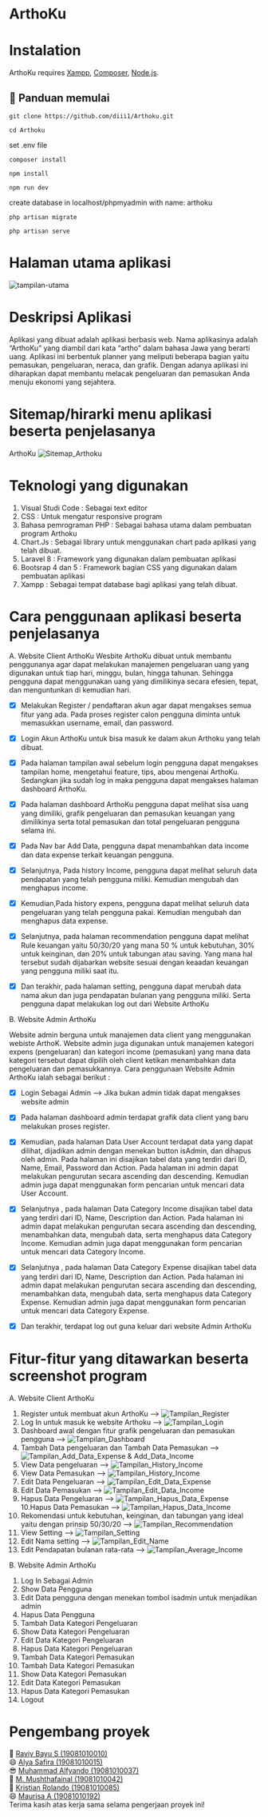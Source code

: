 # ArthoKu

# Instalation

ArthoKu requires [Xampp](https://www.apachefriends.org/download.html), [Composer](https://getcomposer.org/download/), [Node.js](https://nodejs.org/en/download/).

## :memo: Panduan memulai

```
git clone https://github.com/diii1/Arthoku.git
```

```
cd Arthoku
```

set .env file

```
composer install
```

```
npm install
```

```
npm run dev
```
create database in localhost/phpmyadmin with name: arthoku

```
php artisan migrate
```

```
php artisan serve
```
# Halaman utama aplikasi 
![tampilan-utama](https://github.com/diii1/Arthoku/blob/dev/images/tampilan-utama.PNG)



# Deskripsi Aplikasi 
Aplikasi yang dibuat adalah aplikasi berbasis web. Nama aplikasinya adalah “ArthoKu” yang diambil dari kata “artho” dalam bahasa Jawa yang berarti uang. Aplikasi ini berbentuk planner yang meliputi beberapa bagian yaitu pemasukan, pengeluaran, neraca, dan grafik. Dengan adanya aplikasi ini diharapkan dapat membantu melacak pengeluaran dan pemasukan Anda menuju ekonomi yang sejahtera.

# Sitemap/hirarki menu aplikasi beserta penjelasanya

ArthoKu
![Sitemap_Arthoku](https://github.com/diii1/Arthoku/blob/dev/images/sitemap.png)

# Teknologi yang digunakan
1. Visual Studi Code : Sebagai text editor
2. CSS : Untuk mengatur responsive program 
3. Bahasa pemrograman PHP : Sebagai bahasa utama dalam pembuatan program Arthoku 
4. Chart.Js : Sebagai library untuk menggunakan chart pada aplikasi yang telah dibuat. 
5. Laravel 8 : Framework yang digunakan dalam pembuatan aplikasi 
6. Bootsrap 4 dan 5 : Framework bagian CSS yang digunakan dalam pembuatan aplikasi 
7. Xampp : Sebagai tempat database bagi aplikasi yang telah dibuat.  

# Cara penggunaan aplikasi beserta penjelasanya
A. Website Client ArthoKu
Wesbite ArthoKu dibuat untuk membantu penggunanya agar dapat melakukan manajemen pengeluaran uang yang digunakan untuk tiap hari, minggu, bulan, hingga tahunan. Sehingga pengguna dapat menggunakan uang yang dimilikinya secara efesien, tepat, dan menguntunkan di kemudian hari.

- [x]  Melakukan Register / pendaftaran akun agar dapat mengakses semua fitur yang ada. Pada proses register calon pengguna diminta untuk memasukkan username, email, dan password. 
- [x] Login Akun ArthoKu untuk bisa masuk ke dalam akun Arthoku yang telah dibuat. 

- [x] Pada halaman tampilan awal sebelum login pengguna dapat mengakses tampilan home, mengetahui feature, tips, abou mengenai ArthoKu. Sedangkan jika sudah log in maka pengguna dapat mengakses halaman dashboard ArthoKu. 

- [x] Pada halaman dashboard ArthoKu pengguna dapat melihat sisa uang yang dimiliki, grafik pengeluaran dan pemasukan keuangan yang dimilikinya serta total pemasukan dan total pengeluaran pengguna selama ini. 

- [x] Pada Nav bar Add Data, pengguna dapat menambahkan data income dan data expense terkait keuangan pengguna. 

- [x] Selanjutnya, Pada history Income, pengguna dapat melihat seluruh data pendapatan yang telah pengguna miliki. Kemudian mengubah dan menghapus income. 

- [x] Kemudian,Pada history expens, pengguna dapat melihat seluruh data pengeluaran yang telah pengguna pakai. Kemudian mengubah dan menghapus data expense. 

- [x] Selanjutnya, pada halaman recommendation pengguna dapat melihat Rule keuangan yaitu 50/30/20 yang mana 50 % untuk kebutuhan, 30% untuk keinginan, dan 20% untuk tabungan atau saving. Yang mana hal tersebut sudah dijabarkan website sesuai dengan keaadan keuangan yang pengguna miliki saat itu. 

- [x] Dan terakhir, pada halaman setting, pengguna dapat merubah data nama akun dan juga pendapatan bulanan yang pengguna miliki. Serta pengguna dapat melakukan log out dari Website ArthoKu


B. Website Admin ArthoKu

Website admin berguna untuk manajemen data client yang menggunakan webiste ArthoK. Website admin juga digunakan untuk manajemen kategori expens (pengeluaran) dan kategori income (pemasukan) yang mana data kategori tersebut dapat dipilih oleh client ketikan menambahkan data pengeluaran dan pemasukkannya. Cara penggunaan Website Admin ArthoKu ialah sebagai berikut : 

- [x] Login Sebagai Admin --> Jika bukan admin tidak dapat mengakses website admin 

- [x] Pada halaman dashboard admin terdapat grafik data client yang baru melakukan proses register. 

- [x] Kemudian, pada halaman Data User Account terdapat data yang dapat dilihat, dijadikan admin dengan menekan button isAdmin, dan dihapus oleh admin. Pada halaman ini disajikan tabel data yang terdiri dari ID, Name, Email, Password dan Action. Pada halaman ini admin dapat melakukan pengurutan secara ascending dan descending. Kemudian admin juga dapat menggunakan form pencarian untuk mencari data User Account.

- [x] Selanjutnya , pada halaman Data Category Income disajikan tabel data yang terdiri dari ID, Name, Description dan Action. Pada halaman ini admin dapat melakukan pengurutan secara ascending dan descending, menambahkan data, mengubah data, serta menghapus data Category Income. Kemudian admin juga dapat menggunakan form pencarian untuk mencari data Category Income.


- [x] Selanjutnya , pada halaman Data Category Expense disajikan tabel data yang terdiri dari ID, Name, Description dan Action. Pada halaman ini admin dapat melakukan pengurutan secara ascending dan descending, menambahkan data, mengubah data, serta menghapus data Category Expense. Kemudian admin juga dapat menggunakan form pencarian untuk mencari data Category Expense.

- [x] Dan terakhir, terdapat log out guna keluar dari website Admin ArthoKu


# Fitur-fitur yang ditawarkan beserta screenshot program

A. Website Client ArthoKu

1. Register untuk membuat akun  ArthoKu --> ![Tampilan_Register](https://github.com/diii1/Arthoku/blob/dev/images/Tampilan%20Register.png)
2. Log In untuk masuk ke website Arthoku --> ![Tampilan_Login](https://github.com/diii1/Arthoku/blob/dev/images/Tampilan%20Log%20In%20Client.png)
3. Dashboard awal dengan fitur grafik pengeluaran dan pemasukan pengguna --> ![Tampilan_Dashboard](https://github.com/diii1/Arthoku/blob/dev/images/Tampilan%20Dashboard%20Client%20.png)
4. Tambah Data pengeluaran dan Tambah Data Pemasukan -->![Tampilan_Add_Data_Expense & Add_Data_Income](https://github.com/diii1/Arthoku/blob/dev/images/Tampilan_AddIncome_AddExtense.PNG)
5. View Data pengeluaran --> ![Tampilan_History_Income](https://github.com/diii1/Arthoku/blob/dev/images/History_Income.PNG)
6. View Data Pemasukan --> ![Tampilan_History_Income](https://github.com/diii1/Arthoku/blob/dev/images/History_Expense.PNG)
7. Edit Data Pengeluaran --> ![Tampilan_Edit_Data_Expense](https://github.com/diii1/Arthoku/blob/dev/images/Edit_Data_Expense.PNG)
8. Edit Data Pemasukan --> ![Tampilan_Edit_Data_Income](https://github.com/diii1/Arthoku/blob/dev/images/Edit_Data_Income.PNG)
9. Hapus Data Pengeluaran --> ![Tampilan_Hapus_Data_Expense](https://github.com/diii1/Arthoku/blob/dev/images/Hapus_Data_Expense.png)
10.Hapus Data Pemasukan --> ![Tampilan_Hapus_Data_Income](https://github.com/diii1/Arthoku/blob/dev/images/Hapus_Data_Income.png)
11. Rekomendasi untuk kebutuhan, keinginan, dan tabungan yang ideal yaitu dengan prinsip 50/30/20 --> ![Tampilan_Recommendation](https://github.com/diii1/Arthoku/blob/dev/images/Tampilan_Recommendation.png)
14. View Setting  --> ![Tampilan_Setting](https://github.com/diii1/Arthoku/blob/dev/images/Setting.png)
15. Edit Nama setting --> ![Tampilan_Edit_Name](https://github.com/diii1/Arthoku/blob/dev/images/Edit_Name.png)
16. Edit Pendapatan bulanan rata-rata --> ![Tampilan_Average_Income](https://github.com/diii1/Arthoku/blob/dev/images/Tampilan_Average_Income.png)



B. Website Admin ArthoKu


1. Log In Sebagai Admin  
2. Show Data Pengguna 
3. Edit Data pengguna dengan menekan tombol isadmin untuk menjadikan admin 
4. Hapus Data Pengguna
5. Tambah Data Kategori Pengeluaran
6. Show Data Kategori Pengeluaran
7. Edit Data Kategori Pengeluaran
8. Hapus Data Kategori Pengeluaran
9. Tambah Data Kategori Pemasukan
10. Tambah Data Kategori Pemasukan
11. Show Data Kategori Pemasukan
12. Edit Data Kategori Pemasukan
13. Hapus Data Kategori Pemasukan
14. Logout

# Pengembang proyek
:monocle_face: <a href="https://github.com/diii1">Raviy Bayu S (19081010010)</a><br>
:smile: <a href="https://github.com/alyasaf">Alya Safira (19081010015)</a><br>
:sunglasses: <a href="https://github.com/alfyandoo">Muhammad Alfyando (19081010037)</a><br>
:boy: <a href="https://github.com/">M. Mushthafainal (19081010042)</a><br>
:man: <a href="https://github.com/">Kristian Rolando (19081010085)</a><br>
:smile: <a href="https://github.com/">Maurisa A (19081010192)</a><br>
Terima kasih atas kerja sama selama pengerjaan proyek ini!
